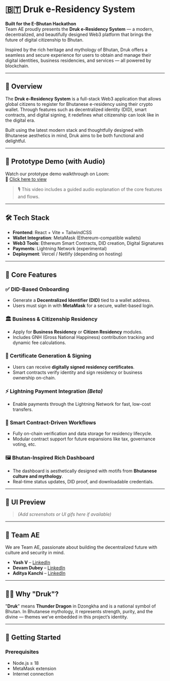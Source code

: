 # 🇧🇹 Druk e-Residency System

**Built for the E-Bhutan Hackathon**  
Team AE proudly presents the **Druk e-Residency System** — a modern, decentralized, and beautifully designed Web3 platform that brings the future of digital citizenship to Bhutan.

Inspired by the rich heritage and mythology of Bhutan, Druk offers a seamless and secure experience for users to obtain and manage their digital identities, business residencies, and services — all powered by blockchain.

---

## 🚀 Overview

The **Druk e-Residency System** is a full-stack Web3 application that allows global citizens to register for Bhutanese e-residency using their crypto wallet. Through features such as decentralized identity (DID), smart contracts, and digital signing, it redefines what citizenship can look like in the digital era.

Built using the latest modern stack and thoughtfully designed with Bhutanese aesthetics in mind, Druk aims to be both functional and delightful.

---

## 🎥 Prototype Demo (with Audio)

Watch our prototype demo walkthrough on Loom:  
🔗 [Click here to view](https://www.loom.com/share/a165aeef3904458db7aac089f6118520?sid=8af1eb0e-44b4-4d62-9e7b-39485efd58bb)

> 🎙️ This video includes a guided audio explanation of the core features and flows.

---

## 🛠️ Tech Stack

- **Frontend**: React + Vite + TailwindCSS
- **Wallet Integration**: MetaMask (Ethereum-compatible wallets)
- **Web3 Tools**: Ethereum Smart Contracts, DID creation, Digital Signatures
- **Payments**: Lightning Network (experimental)
- **Deployment**: Vercel / Netlify (depending on hosting)

---

## 🔑 Core Features

### ✅ DID-Based Onboarding
- Generate a **Decentralized Identifier (DID)** tied to a wallet address.
- Users must sign in with **MetaMask** for a secure, wallet-based login.

### 🏛️ Business & Citizenship Residency
- Apply for **Business Residency** or **Citizen Residency** modules.
- Includes GNH (Gross National Happiness) contribution tracking and dynamic fee calculations.

### 📜 Certificate Generation & Signing
- Users can receive **digitally signed residency certificates**.
- Smart contracts verify identity and sign residency or business ownership on-chain.

### ⚡ Lightning Payment Integration *(Beta)*
- Enable payments through the Lightning Network for fast, low-cost transfers.

### 🤝 Smart Contract-Driven Workflows
- Fully on-chain verification and data storage for residency lifecycle.
- Modular contract support for future expansions like tax, governance voting, etc.

### 🖼️ Bhutan-Inspired Rich Dashboard
- The dashboard is aesthetically designed with motifs from **Bhutanese culture and mythology**.
- Real-time status updates, DID proof, and downloadable credentials.

---

## 📸 UI Preview

> *(Add screenshots or UI gifs here if available)*

---

## 👥 Team AE

We are Team AE, passionate about building the decentralized future with culture and security in mind.

- **Yash V** – [LinkedIn](https://www.linkedin.com/in/yash-v-/)
- **Devam Dubey** – [LinkedIn](https://www.linkedin.com/in/devam-dubey-74317125a/)
- **Aditya Kanchi** – [LinkedIn](https://www.linkedin.com/in/aditya-kanchi/)

---

## 🧙‍♂️ Why "Druk"?

"**Druk**" means **Thunder Dragon** in Dzongkha and is a national symbol of Bhutan. In Bhutanese mythology, it represents strength, purity, and the divine — themes we’ve embedded in this project’s identity.

---

## 🏁 Getting Started

### Prerequisites

- Node.js ≥ 18
- MetaMask extension
- Internet connection

